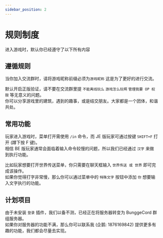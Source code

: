 ```yaml
---
sidebar_position: 2
---
```


# 规则制度

进入游戏时，默认你已经遵守了以下所有内容

## 遵循规则

当你加入交流群时，请将游戏昵称前缀必须为`游戏昵称` 这是为了更好的进行交流。 

默认开启正版验证，请不要在交流群里提 `不能离线玩么` `游戏怎么玩啊` `管理我要 OP 权限` 等无意义的问题。  
你可以分享游戏里的建筑，遇到的趣事，或是结交朋友。大家都是一个团体，和谐共处。

## 常用功能

玩家进入游戏时，菜单打开需使用 `/in` 命令，而 JE 版玩家可通过按键 `SHIFT+F` 打开 (蹲下按 F 键)。  
相信 BE 版玩家通常会面临着输入命令较慢的问题，所以我们已经通过 `汉字` 来做到执行功能。

比如玩家想要打开世界传送菜单，你只需要在聊天框输入 `世界传送 或 世界` 即可完成该操作。  
如果你觉得打字非常慢，那么你可以通过菜单中的 `特殊文字` 按钮中添加 `你` 想要输入文字执行的功能。

## 计划项目

由于未安装 `登录` 插件，我们以备不测，已经正在将服务器转变为 BunggeCord 群组服务器。  
如果你对服务器的功能不满，那么你可以联系我 (企鹅: 1876169842) 提供更多有趣的功能，我们都会尽量去实现。
